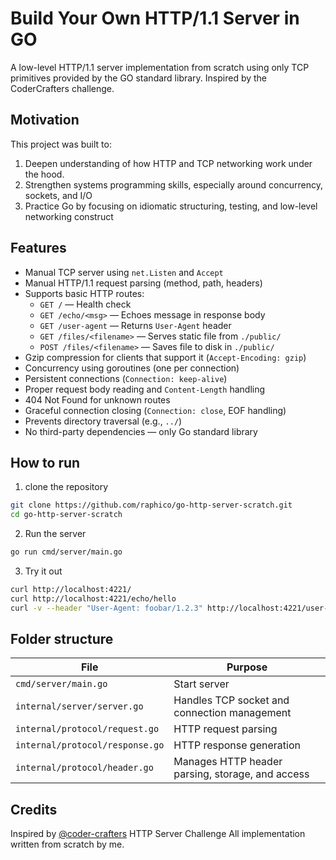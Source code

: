 # Build Your Own HTTP/1.1 Server in GO

A low-level HTTP/1.1 server implementation from scratch using only TCP primitives provided by the GO standard library. Inspired by the CoderCrafters challenge.

## Motivation

This project was built to:

1. Deepen understanding of how HTTP and TCP networking work under the hood.
2. Strengthen systems programming skills, especially around concurrency, sockets, and I/O
3. Practice Go by focusing on idiomatic structuring, testing, and low-level networking construct

## Features

- Manual TCP server using `net.Listen` and `Accept`
- Manual HTTP/1.1 request parsing (method, path, headers)
- Supports basic HTTP routes:
  - `GET /` — Health check
  - `GET /echo/<msg>` — Echoes message in response body
  - `GET /user-agent` — Returns `User-Agent` header
  - `GET /files/<filename>` — Serves static file from `./public/`
  - `POST /files/<filename>` — Saves file to disk in `./public/`
- Gzip compression for clients that support it (`Accept-Encoding: gzip`)
- Concurrency using goroutines (one per connection)
- Persistent connections (`Connection: keep-alive`)
- Proper request body reading and `Content-Length` handling
- 404 Not Found for unknown routes
- Graceful connection closing (`Connection: close`, EOF handling)
- Prevents directory traversal (e.g., `../`)
- No third-party dependencies — only Go standard library

## How to run

1. clone the repository

```bash
git clone https://github.com/raphico/go-http-server-scratch.git
cd go-http-server-scratch
```

2. Run the server

```bash
go run cmd/server/main.go
```

3. Try it out

```bash
curl http://localhost:4221/
curl http://localhost:4221/echo/hello
curl -v --header "User-Agent: foobar/1.2.3" http://localhost:4221/user-agent
```

## Folder structure

| File                            | Purpose                                          |
| ------------------------------- | ------------------------------------------------ |
| `cmd/server/main.go`            | Start server                                     |
| `internal/server/server.go`     | Handles TCP socket and connection management     |
| `internal/protocol/request.go`  | HTTP request parsing                             |
| `internal/protocol/response.go` | HTTP response generation                         |
| `internal/protocol/header.go`   | Manages HTTP header parsing, storage, and access |

## Credits

Inspired by [@coder-crafters](https://codecrafters.io/) HTTP Server Challenge
All implementation written from scratch by me.
